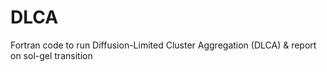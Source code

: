 # DLCA
Fortran code to run Diffusion-Limited Cluster Aggregation (DLCA) &amp; report on sol-gel transition
